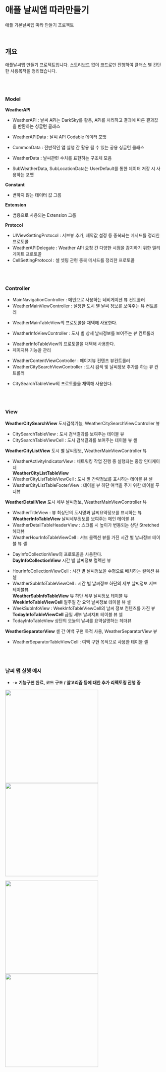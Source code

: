 # 애플 날씨앱 따라만들기

애플 기본날씨앱 따라 만들기 프로젝트

<br>

## 개요

애플날씨앱 만들기 프로젝트입니다. 스토리보드 없이 코드로만 진행하여 클래스 별 간단한 사용목적을 정리했습니다.

<br>
<br>

### Model

**WeatherAPI**
* WeatherAPI : 날씨 API는 DarkSky를 활용, API를 처리하고 결과에 따른 결과값을 반환하는 싱글턴 클래스
* WeatherAPIData : 날씨 API Codable 데이터 포맷

* CommonData : 전반적인 앱 실행 간 활용 될 수 있는 공용 싱글턴 클래스
* WeatherData : 날씨관련 수치를 표현하는 구조체 모음
- SubWeatherData, SubLocationData는 UserDefault를 통한 데이터 저장 시 사용하는 포맷

**Constant**
* 변하지 않는 데이터 값 그룹

**Extension**
* 범용으로 사용되는 Extension 그룹

**Protocol**
* UIViewSettingProtocol : 서브뷰 추가, 제약값 설정 등 중복되는 메서드를 정리한 프로토콜
* WeatherAPIDelegate : Weather API 요청 간 다양한 시점을 감지하기 위한 델리게이트 프로토콜
* CellSettingProtocol : 셀 셋팅 관련 중복 메서드를 정리한 프로토콜 

<br>
<br>

### Controller

* MainNavigationController : 메인으로 사용하는 네비게이션 뷰 컨트롤러
* WeatherMainViewController : 설정한 도시 별 날씨 정보를 보여주는 뷰 컨트롤러
-  WeatherMainTableView의 프로토콜을 채택해 사용한다.
* WeatherInfoViewController : 도시 별 상세 날씨정보를 보여주는 뷰 컨트롤러
-  WeatherInfoTableView의 프로토콜을 채택해 사용한다.
-  페이지뷰 기능을 관리
* WeatherContentViewController : 페이지뷰 컨텐츠 뷰컨트롤러
* WeatherCitySearchViewController : 도시 검색 및 날씨정보 추가를 하는 뷰 컨트롤러
-  CitySearchTableView의 프로토콜을 채택해 사용한다.

<br>
<br>

### View

**WeatherCitySearchView** 도시검색기능, WeatherCitySearchViewController 뷰
* CitySearchTableView : 도시 검색결과를 보여주는 테이블 뷰
* CitySearchTableViewCell : 도시 검색결과를 보여주는 테이블 뷰 셀

**WeatherCityListView** 도시 별 날씨정보, WeatherMainViewController 뷰
* WeatherActivityIndicatorView : 네트워킹 작업 진행 중 실행되는 중앙 인디케이터<br>
**WeatherCityListTableView**
* WeatherCityListTableViewCell : 도시 별 간략정보를 표시하는 테이블 뷰 셀
* WeatherCityListTableFooterView : 테이블 뷰 하단 여백을 주기 위한 테이블 푸터뷰

**WeatherDetailView** 도시 세부 날씨정보, WeatherMainViewController 뷰
* WeatherTitleView : 뷰 최상단의 도시명과 날씨요약정보를 표시하는 뷰<br>
**WeatherInfoTableView** 날씨세부정보를 보여주는 메인 테이블 뷰
* WeatherDetailTableHeaderView : 스크롤 시 높이가 변동되는 상단 Stretched 헤더뷰
* WeatherHourInfoTableViewCell : 서브 콜렉션 뷰를 가진 시간 별 날씨정보 테이블 뷰 셀
-  DayInfoCollectionView의 프로토콜을 사용한다.<br>
**DayInfoCollectionView** 시간 별 날씨정보 컬렉션 뷰
* HourInfoCollectionViewCell : 시간 별 날씨정보을 수평으로 배치하는 컬렉션 뷰 셀
* WeatherSubInfoTableViewCell : 시간 별 날씨정보 하단의 세부 날씨정보 서브 테이블뷰<br>
**WeatherSubInfoTableView** 뷰 하단 세부 날씨정보 테이블 뷰<br>
**WeekInfoTableViewCell** 일주일 간 요약 날씨정보 테이블 뷰 셀<br>
* WeekSubInfoView : WeekInfoTableViewCell의 날씨 정보 컨텐츠를 가진 뷰<br>
**TodayInfoTableViewCell** 금일 세부 날씨지표 테이블 뷰 셀<br>
* TodayInfoTableView 상단의 오늘의 날씨를 요약설명하는 헤더뷰<br>

**WeatherSeparatorView** 셀 간 여백 구현 목적 사용, WeatherSeparatorView 뷰
* WeatherSeparatorTableViewCell : 여백 구현 목적으로 사용한 테이블 셀 

<br>
<br>

### 날씨 앱 실행 예시
* **-> 기능구현 완료, 코드 구조 / 알고리즘 등에 대한 추가 리펙토링 진행 중**

<div>
<img width="300" src="https://user-images.githubusercontent.com/4410021/62603585-32e64a80-b931-11e9-88c3-86c960f40922.jpeg">      <img width="300" src="https://user-images.githubusercontent.com/4410021/62603608-3bd71c00-b931-11e9-8b46-ea0c7b2dfc79.jpeg"> 
</div>
<p>
<div>
<img width="300" src="https://user-images.githubusercontent.com/4410021/62603632-4691b100-b931-11e9-886e-3933d241a495.jpeg">      <img width="300" src="https://user-images.githubusercontent.com/4410021/62603642-4db8bf00-b931-11e9-9a8b-b8d58566f60a.jpeg">
</div>
